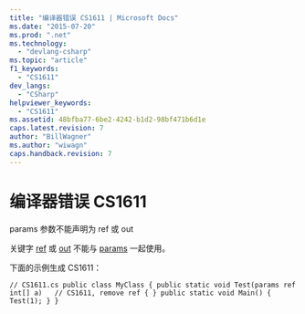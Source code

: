 ```yaml
---
title: "编译器错误 CS1611 | Microsoft Docs"
ms.date: "2015-07-20"
ms.prod: ".net"
ms.technology: 
  - "devlang-csharp"
ms.topic: "article"
f1_keywords: 
  - "CS1611"
dev_langs: 
  - "CSharp"
helpviewer_keywords: 
  - "CS1611"
ms.assetid: 48bfba77-6be2-4242-b1d2-98bf471b6d1e
caps.latest.revision: 7
author: "BillWagner"
ms.author: "wiwagn"
caps.handback.revision: 7
---
```

# 编译器错误 CS1611
params 参数不能声明为 ref 或 out  
  
 关键字 [ref](../../csharp/language-reference/keywords/ref.md) 或 [out](../../csharp/language-reference/keywords/out.md) 不能与 [params](../../csharp/language-reference/keywords/params.md) 一起使用。  
  
 下面的示例生成 CS1611：  
  
```  
// CS1611.cs public class MyClass { public static void Test(params ref int[] a)   // CS1611, remove ref { } public static void Main() { Test(1); } }  
```